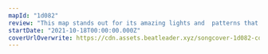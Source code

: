 ```yaml
---
mapId: "1d082"
review: "This map stands out for its amazing lights and  patterns that are super engaging, with just the right amount of challenge for any skill level! The full spread covers a wide progression of difficulty , so that everyone can enjoy this awesome map."
startDate: "2021-10-18T00:00:00.000Z"
coverUrlOverwrite: https://cdn.assets.beatleader.xyz/songcover-1d082-cover.jpg
---
```

